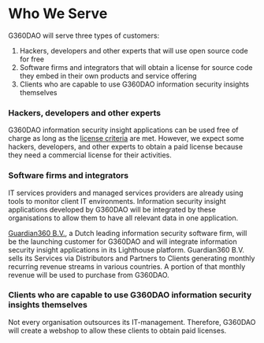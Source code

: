 # Who We Serve

G360DAO will serve three types of customers:

1. Hackers, developers and other experts that will use open source code for free
2. Software firms and integrators that will obtain a license for source code they embed in their own products and service offering
3. Clients who are capable to use G360DAO information security insights themselves

### Hackers, developers and other experts

G360DAO information security insight applications can be used free of charge as long as the [license criteria](https://github.com/Guardian360DAO/information-security-insights/blob/main/LICENSE.md) are met. However, we expect some hackers, developers, and other experts to obtain a paid license because they need a commercial license for their activities.

### Software firms and integrators

IT services providers and managed services providers are already using tools to monitor client IT environments. Information security insight applications developed by G360DAO will be integrated by these organisations to allow them to have all relevant data in one application.

[Guardian360 B.V.](https://www.guardian360.net), a Dutch leading information security software firm, will be the launching customer for G360DAO and will integrate information security insight applications in its Lighthouse platform. Guardian360 B.V. sells its Services via Distributors and Partners to Clients generating monthly recurring revenue streams in various countries. A portion of that monthly revenue will be used to purchase from G360DAO.

### Clients who are capable to use G360DAO information security insights themselves

Not every organisation outsources its IT-management. Therefore, G360DAO will create a webshop to allow these clients to obtain paid licenses.
